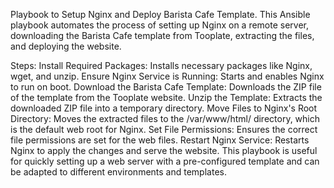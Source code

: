 Playbook to Setup Nginx and Deploy Barista Cafe Template.
This Ansible playbook automates the process of setting up Nginx on a remote server, downloading the Barista Cafe template from Tooplate, extracting the files, and deploying the website.

Steps:
Install Required Packages: Installs necessary packages like Nginx, wget, and unzip.
Ensure Nginx Service is Running: Starts and enables Nginx to run on boot.
Download the Barista Cafe Template: Downloads the ZIP file of the template from the Tooplate website.
Unzip the Template: Extracts the downloaded ZIP file into a temporary directory.
Move Files to Nginx's Root Directory: Moves the extracted files to the /var/www/html/ directory, which is the default web root for Nginx.
Set File Permissions: Ensures the correct file permissions are set for the web files.
Restart Nginx Service: Restarts Nginx to apply the changes and serve the website.
This playbook is useful for quickly setting up a web server with a pre-configured template and can be adapted to different environments and templates.
